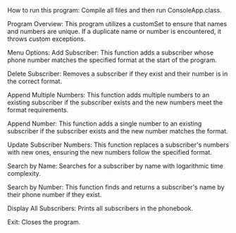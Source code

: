 How to run this program:
Compile all files and then run ConsoleApp.class.
   
Program Overview:
This program utilizes a customSet to ensure that names and numbers are unique. If a duplicate name or number is encountered, it throws custom exceptions.

Menu Options:
Add Subscriber: This function adds a subscriber whose phone number matches the specified format at the start of the program.

Delete Subscriber: Removes a subscriber if they exist and their number is in the correct format.

Append Multiple Numbers: This function adds multiple numbers to an existing subscriber if the subscriber exists and the new numbers meet the format requirements.

Append Number: This function adds a single number to an existing subscriber if the subscriber exists and the new number matches the format.

Update Subscriber Numbers: This function replaces a subscriber's numbers with new ones, ensuring the new numbers follow the specified format.

Search by Name: Searches for a subscriber by name with logarithmic time complexity.

Search by Number: This function finds and returns a subscriber's name by their phone number if they exist.

Display All Subscribers: Prints all subscribers in the phonebook.

Exit: Closes the program.
